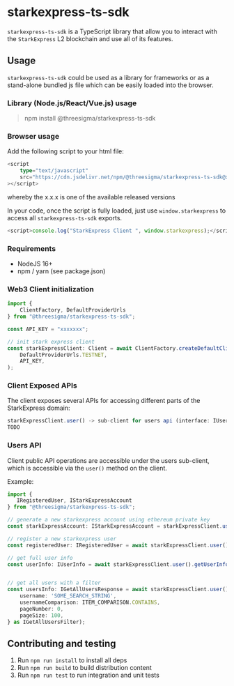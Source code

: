 # starkexpress-ts-sdk

`starkexpress-ts-sdk` is a TypeScript library that allow you to interact with the `StarkExpress` L2 blockchain and use all of its features.

## Usage

`starkexpress-ts-sdk` could be used as a library for frameworks or as a stand-alone bundled js file which can be easily loaded into the browser.

### Library (Node.js/React/Vue.js) usage

> npm install @threesigma/starkexpress-ts-sdk

### Browser usage

Add the following script to your html file:

```ts
<script
    type="text/javascript"
    src="https://cdn.jsdelivr.net/npm/@threesigma/starkexpress-ts-sdk@x.x.x/bundle.js"
></script>
```

whereby the x.x.x is one of the available released versions

In your code, once the script is fully loaded, just use `window.starkexpress` to access all `starkexpress-ts-sdk` exports.

```ts
<script>console.log("StarkExpress Client ", window.starkexpress);</script>
```

### Requirements

-   NodeJS 16+
-   npm / yarn (see package.json)

### Web3 Client initialization


```ts
import {
    ClientFactory, DefaultProviderUrls
} from "@threesigma/starkexpress-ts-sdk";

const API_KEY = "xxxxxxx";

// init stark express client
const starkExpressClient: Client = await ClientFactory.createDefaultClient(
    DefaultProviderUrls.TESTNET,
    API_KEY,
);

```

### Client Exposed APIs

The client exposes several APIs for accessing different parts of the StarkExpress domain:

```ts
starkExpressClient.user() -> sub-client for users api (interface: IUserClient)
TODO

```

### Users API

Client public API operations are accessible under the users sub-client, which is accessible via the `user()` method on the client.

Example:

```ts
import {
   IRegisteredUser, IStarkExpressAccount
} from "@threesigma/starkexpress-ts-sdk";

// generate a new starkexpress account using ethereum private key
const starkExpressAccount: IStarkExpressAccount = starkExpressClient.user().generateStarkAccount("ETHEREUM_PRIVATE_KEY");

// register a new starkexpress user
const registeredUser: IRegisteredUser = await starkExpressClient.user().registerStarkUser("STAREX_USERNAME", starkExpressAccount);

// get full user info
const userInfo: IUserInfo = await starkExpressClient.user().getUserInfo(registeredUser.userId);


// get all users with a filter
const usersInfo: IGetAllUsersResponse = await starkExpressClient.user().getAllUsersInfo({
    username: 'SOME_SEARCH_STRING',
    usernameComparison: ITEM_COMPARISON.CONTAINS,
    pageNumber: 0,
    pageSize: 100,
} as IGetAllUsersFilter);

```

## Contributing and testing

1. Run `npm run install` to install all deps
2. Run `npm run build` to build distribution content
3. Run `npm run test` to run integration and unit tests